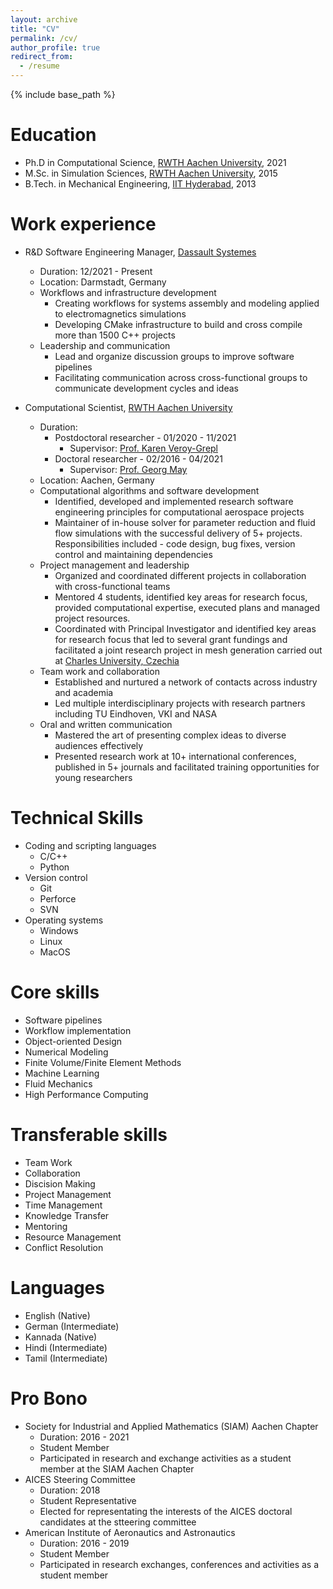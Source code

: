 ```yaml
---
layout: archive
title: "CV"
permalink: /cv/
author_profile: true
redirect_from:
  - /resume
---
```


{% include base_path %}

Education
======
* Ph.D in Computational Science, [RWTH Aachen University](https://www.aices.rwth-aachen.de/de/), 2021
* M.Sc. in Simulation Sciences, [RWTH Aachen University](https://www.aices.rwth-aachen.de/de/), 2015
* B.Tech. in Mechanical Engineering, [IIT Hyderabad](https://iith.ac.in/), 2013

Work experience
======
* R&D Software Engineering Manager, [Dassault Systemes](https://www.3ds.com/)
  * Duration: 12/2021 - Present
  * Location: Darmstadt, Germany
  * Workflows and infrastructure development
    * Creating workflows for systems assembly and modeling applied to electromagnetics simulations
    * Developing CMake infrastructure to build and cross compile more than 1500 C++ projects
  * Leadership and communication
    * Lead and organize discussion groups to improve software pipelines
    * Facilitating communication across cross-functional groups to communicate development cycles and ideas

* Computational Scientist, [RWTH Aachen University](https://www.rwth-aachen.de/)
  * Duration:
    * Postdoctoral researcher - 01/2020 - 11/2021
      * Supervisor: [Prof. Karen Veroy-Grepl]()
    * Doctoral researcher - 02/2016 - 04/2021
      * Supervisor: [Prof. Georg May]()
  * Location: Aachen, Germany
  * Computational algorithms and software development
    * Identified, developed and implemented research software engineering principles for computational aerospace projects
    * Maintainer of in-house solver for parameter reduction and fluid flow simulations with the successful delivery of 5+ projects.  Responsibilities included - code design, bug fixes, version control and maintaining dependencies
  * Project management and leadership
    * Organized and coordinated different projects in collaboration with cross-functional teams
    * Mentored 4 students, identified key areas for research focus, provided computational expertise, executed plans and managed project resources.
    * Coordinated with Principal Investigator and identified key areas for research focus that led to several grant fundings and facilitated a joint research project in mesh generation carried out at [Charles University, Czechia](http://knm.mff.cuni.cz/)
  * Team work and collaboration
    * Established and nurtured a network of contacts across industry and academia
    * Led multiple interdisciplinary projects with research partners including TU Eindhoven, VKI and NASA
  * Oral and written communication
    * Mastered the art of presenting complex ideas to diverse audiences effectively
    * Presented research work at $10+$ international conferences, published in $5+$ journals and facilitated training opportunities for young researchers

Technical Skills
======
* Coding and scripting languages
  * C/C++
  * Python
* Version control
  * Git
  * Perforce
  * SVN
* Operating systems
  * Windows
  * Linux
  * MacOS

Core skills
======
* Software pipelines
* Workflow implementation
* Object-oriented Design
* Numerical Modeling
* Finite Volume/Finite Element Methods
* Machine Learning
* Fluid Mechanics
* High Performance Computing

Transferable skills
======
* Team Work
* Collaboration
* Discision Making
* Project Management
* Time Management
* Knowledge Transfer
* Mentoring
* Resource Management
* Conflict Resolution

Languages
======
* English (Native)
* German (Intermediate)
* Kannada (Native)
* Hindi (Intermediate)
* Tamil (Intermediate)

Pro Bono
======
* Society for Industrial and Applied Mathematics (SIAM) Aachen Chapter
  * Duration: 2016 - 2021
  * Student Member
  * Participated in research and exchange activities as a student member at the SIAM Aachen Chapter
* AICES Steering Committee
  * Duration: 2018
  * Student Representative
  * Elected for representating the interests of the AICES doctoral candidates at the stteering committee
* American Institute of Aeronautics and Astronautics
  * Duration: 2016 - 2019
  * Student Member
  * Participated in research exchanges, conferences and activities as a student member
